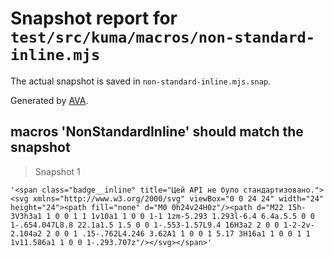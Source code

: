 # Snapshot report for `test/src/kuma/macros/non-standard-inline.mjs`

The actual snapshot is saved in `non-standard-inline.mjs.snap`.

Generated by [AVA](https://avajs.dev).

## macros 'NonStandardInline' should match the snapshot

> Snapshot 1

    '<span class="badge__inline" title="Цей API не було стандартизовано."><svg xmlns="http://www.w3.org/2000/svg" viewBox="0 0 24 24" width="24" height="24"><path fill="none" d="M0 0h24v24H0z"/><path d="M22 15h-3V3h3a1 1 0 0 1 1 1v10a1 1 0 0 1-1 1zm-5.293 1.293l-6.4 6.4a.5.5 0 0 1-.654.047L8.8 22.1a1.5 1.5 0 0 1-.553-1.57L9.4 16H3a2 2 0 0 1-2-2v-2.104a2 2 0 0 1 .15-.762L4.246 3.62A1 1 0 0 1 5.17 3H16a1 1 0 0 1 1 1v11.586a1 1 0 0 1-.293.707z"/></svg></span>'
